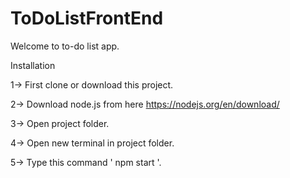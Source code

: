 # ToDoListFrontEnd

Welcome to to-do list app.

  Installation

1-> First clone or download this project.

2-> Download node.js from here https://nodejs.org/en/download/

3-> Open project folder.

4-> Open new terminal in project folder.

5-> Type this command '  npm start   '.
